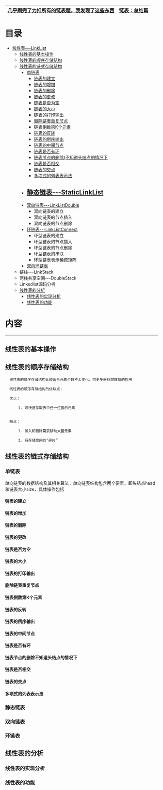 
[几乎刷完了力扣所有的链表题，我发现了这些东西](https://lucifer.ren/blog/2020/11/08/linked-list/)|[链表：总结篇](https://mp.weixin.qq.com/s/vK0JjSTHfpAbs8evz5hH8A)|
---|---|

# 目录

  *  [线性表---LinkList](https://github.com/stevenli91748/Data-Structure-and-Algorithmic/blob/master/Data%20Structure/%E7%BA%BF%E6%80%A7%E8%A1%A8.md)
      *  [线性表的基本操作](#线性表的基本操作)
      *  [线性表的顺序存储结构](#线性表的顺序存储结构)
      *  [线性表的链式存储结构](#线性表的链式存储结构)
         *  [单链表](#单链表)
            * [链表的建立](#链表的建立)
            * [链表的增加](#链表的增加)
            * [链表的删除](#链表的删除)
            * [链表的更改](#链表的更改)
            * [链表是否为空](#链表是否为空)
            * [链表的大小](#链表的大小)
            * [链表的打印输出](#链表的打印输出)
            * [删除链表重复节点](#删除链表重复节点)
            * [链表倒数第K个元素](#链表倒数第K个元素)
            * [链表的反转](#链表的反转)
            - [链表的倒序输出](#链表的倒序输出)
            - [链表的中间节点](#链表的中间节点)
            - [链表是否有环](#链表是否有环)
            - [链表节点的删除(不知道头结点的情况下](#链表节点的删除不知道头结点的情况下)
            - [链表是否相交](#链表是否相交)
            - [链表的交点](#链表的交点)
            - [多项式的列表表示法](#多项式的列表表示法)
         *  [静态链表---StaticLinkList](#静态链表)
            - 
         *  [双向链表---LinkListDouble](#双向链表)
            -  双向链表的建立
            -  双向链表的节点插入
            -  双向链表的节点删除
         *  [环链表---LinkListConnect](#环链表)
            - 环型链表的建立
            - 环型链表的节点插入
            - 环型链表的节点删除
            - 环型链表的串联
            - 环型链表表示稀疏矩阵
         *  [双向环链表]()   
      *  链栈---LinkStack
      *  两栈共享空间---DoubleStack
      *  Linkedlist源码分析
      *  [线性表的分析](#线性表的分析)
         *  [线性表的实现分析](#线性表的实现分析)
         *  [线性表的功能](#线性表的功能)

# 内容
---

## 线性表的基本操作
## 线性表的顺序存储结构

      线性表的顺序存储结构比较适合元素个数不太变化，而更多是存取数据的应用
      
      线性表的顺序存储结构的优缺点：
      
      优点：
      
          1. 可快速存取表中任一位置的元素
     
      
      缺点：
      
          1. 插入和删除需要移动大量元素
          
          2. 有存储空间的“碎片”
      
      
      
## 线性表的链式存储结构
### 单链表
单向链表的数据结构及其相关算法：单向链表结构包含两个要素，即头结点head和链表大小size，具体操作包括
#### 链表的建立
#### 链表的增加
#### 链表的删除
#### 链表的更改
#### 链表是否为空
#### 链表的大小
#### 链表的打印输出
#### 删除链表重复节点
#### 链表倒数第K个元素
#### 链表的反转
#### 链表的倒序输出
#### 链表的中间节点
#### 链表是否有环
#### 链表节点的删除不知道头结点的情况下
#### 链表是否相交
#### 链表的交点
#### 多项式的列表表示法

### 静态链表
### 双向链表
### 环链表
## 线性表的分析
### 线性表的实现分析
### 线性表的功能
